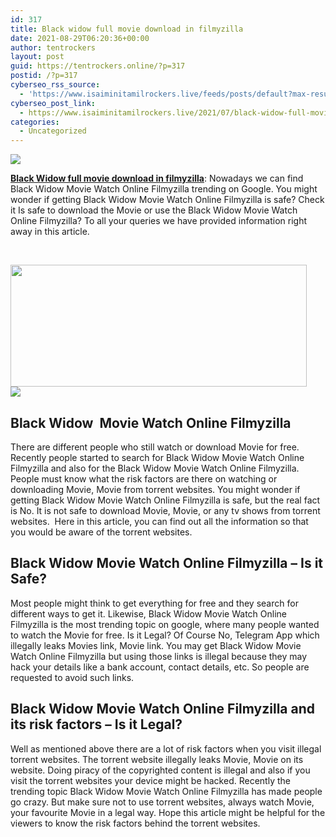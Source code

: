 ```yaml
---
id: 317
title: Black widow full movie download in filmyzilla
date: 2021-08-29T06:20:36+00:00
author: tentrockers
layout: post
guid: https://tentrockers.online/?p=317
postid: /?p=317
cyberseo_rss_source:
  - 'https://www.isaiminitamilrockers.live/feeds/posts/default?max-results=150&start-index=1'
cyberseo_post_link:
  - https://www.isaiminitamilrockers.live/2021/07/black-widow-full-movie-download-in.html
categories:
  - Uncategorized
---
```

<div class="media_block">
  <img src="https://1.bp.blogspot.com/-7rmLeThrxwE/YOcvuvYDlOI/AAAAAAAABAw/9WtCy2jYOR8h_pi17tkVDN_l_Iyex0qrgCLcBGAsYHQ/s72-w474-h195-c/Black-Widow-Movie-Download%2B%25281%2529.jpg" class="media_thumbnail" />
</div>

<meta content="Black Widow full movie download in filmyzilla : Nowadays we can find Black Widow Movie Watch Online Filmyzilla trending on Google. You might..." name="twitter:description" />

  


<center>
</center>

<p dir="ltr">
  <span><b><a href="https://www.tamilrockers.co.nz/black-widow-full-movie-download-tamilrockers-official/">Black Widow full movie download in filmyzilla</a></b></span><span>: Nowadays we can find Black Widow Movie Watch Online Filmyzilla trending on Google. You might wonder if getting Black Widow Movie Watch Online Filmyzilla is safe? Check it Is safe to download the Movie or use the Black Widow Movie Watch Online Filmyzilla? To all your queries we have provided information right away in this article.</span>
</p>

<p dir="ltr">
  <span>&nbsp;</span>
</p>

<div class="separator">
  <a href="https://1.bp.blogspot.com/-7rmLeThrxwE/YOcvuvYDlOI/AAAAAAAABAw/9WtCy2jYOR8h_pi17tkVDN_l_Iyex0qrgCLcBGAsYHQ/s700/Black-Widow-Movie-Download%2B%25281%2529.jpg" imageanchor="1"><img loading="lazy" border="0" data-original-height="400" data-original-width="700" height="195" src="https://1.bp.blogspot.com/-7rmLeThrxwE/YOcvuvYDlOI/AAAAAAAABAw/9WtCy2jYOR8h_pi17tkVDN_l_Iyex0qrgCLcBGAsYHQ/w474-h195/Black-Widow-Movie-Download%2B%25281%2529.jpg" width="474" /></a>
</div>



<div class="separator">
  <a href="https://www.tamilrockers.co.nz/black-widow-full-movie-download-tamilrockers-official/" imageanchor="1"><img border="0" data-original-height="250" data-original-width="300" src="https://1.bp.blogspot.com/-nfbzYVobUik/YMlpOerzdgI/AAAAAAAAA3Y/aAupsOUs_WMY6Lv7R1OtZhI6OqaRh-YAwCPcBGAYYCw/s0/e854879156f0849f3d27a89db88ed039.png" /></a>
</div>



<h2 dir="ltr">
  <span>Black Widow&nbsp; Movie Watch Online Filmyzilla</span>
</h2>

<p dir="ltr">
  <span>There are different people who still watch or download Movie for free. Recently people started to search for Black Widow Movie Watch Online Filmyzilla and also for the Black Widow Movie Watch Online Filmyzilla. People must know what the risk factors are there on watching or downloading Movie, Movie from torrent websites. You might wonder if getting Black Widow Movie Watch Online Filmyzilla is safe, but the real fact is No. It is not safe to download Movie, Movie, or any tv shows from torrent websites.&nbsp; Here in this article, you can find out all the information so that you would be aware of the torrent websites.</span>
</p>

<h2 dir="ltr">
  <span>Black Widow Movie Watch Online Filmyzilla </span><span>&#8211; </span><span>Is it Safe?</span>
</h2>

<p dir="ltr">
  <span>Most people might think to get everything for free and they search for different ways to get it. Likewise, Black Widow Movie Watch Online Filmyzilla is the most trending topic on google, where many people wanted to watch the Movie for free. Is it Legal? Of Course No, Telegram App which illegally leaks Movies link, Movie link. You may get Black Widow Movie Watch Online Filmyzilla but using those links is illegal because they may hack your details like a bank account, contact details, etc. So people are requested to avoid such links.</span>
</p>

<h2 dir="ltr">
  <span>Black Widow Movie Watch Online Filmyzilla and its risk factors </span><span>&#8211; Is it Legal?</span>
</h2>

<p dir="ltr">
  <span>Well as mentioned above there are a lot of risk factors when you visit illegal torrent websites. The torrent website illegally leaks Movie, Movie on its website. Doing piracy of the copyrighted content is illegal and also if you visit the torrent websites your device might be hacked. Recently the trending topic Black Widow Movie Watch Online Filmyzilla has made people go crazy. But make sure not to use torrent websites, always watch Movie, your favourite Movie in a legal way. Hope this article might be helpful for the viewers to know the risk factors behind the torrent websites.</span>
</p>

<center>
</center>